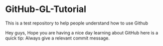 # GitHub-GL-Tutorial
This is a test repository to help people  understand how to use Github

Hey guys, Hope you are having  a nice day learning about GitHub  here is a quick  tip: Always  give a relevant  commit message.
